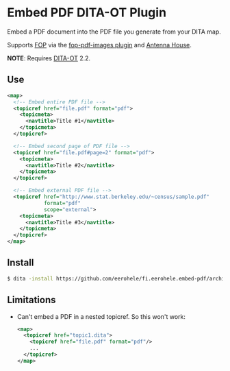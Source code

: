 Embed PDF DITA-OT Plugin
========================

Embed a PDF document into the PDF file you generate from your DITA map.

Supports [FOP][fop] via the [fop-pdf-images plugin][fop-pdf-images] and
[Antenna House][ah].

**NOTE**: Requires [DITA-OT][dita-ot] 2.2.

## Use

```xml
<map>
  <!-- Embed entire PDF file -->
  <topicref href="file.pdf" format="pdf">
    <topicmeta>
      <navtitle>Title #1</navtitle>
    </topicmeta>
  </topicref>

  <!-- Embed second page of PDF file -->
  <topicref href="file.pdf#page=2" format="pdf">
    <topicmeta>
      <navtitle>Title #2</navtitle>
    </topicmeta>
  </topicref>

  <!-- Embed external PDF file -->
  <topicref href="http://www.stat.berkeley.edu/~census/sample.pdf"
            format="pdf"
            scope="external">
    <topicmeta>
      <navtitle>Title #3</navtitle>
    </topicmeta>
  </topicref>
</map>
```

## Install

```bash
$ dita -install https://github.com/eerohele/fi.eerohele.embed-pdf/archive/master.zip
```

## Limitations

- Can't embed a PDF in a nested topicref. So this won't work:

    ```xml
    <map>
      <topicref href="topic1.dita">
        <topicref href="file.pdf" format="pdf"/>
        ...
      </topicref>
    </map>
    ```

[ah]: http://www.antennahouse.com
[dita-ot]: http://www.dita-ot.org
[fop]: https://xmlgraphics.apache.org
[fop-pdf-images]: https://xmlgraphics.apache.org/fop/fop-pdf-images.html